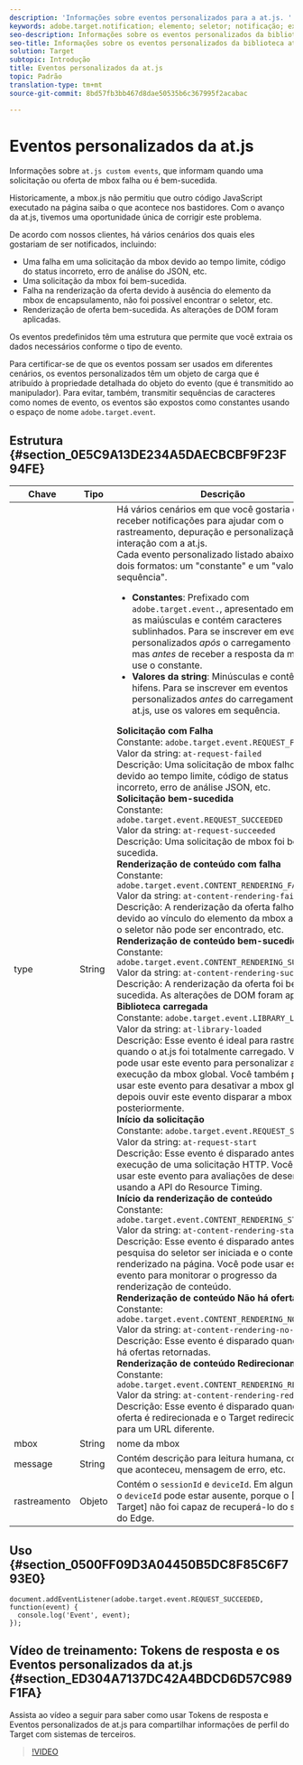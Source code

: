 ```yaml
---
description: 'Informações sobre eventos personalizados para a at.js. '
keywords: adobe.target.notification; elemento; seletor; notificação; extensão
seo-description: Informações sobre os eventos personalizados da biblioteca at.js de JavaScript do Adobe Target.
seo-title: Informações sobre os eventos personalizados da biblioteca at.js de JavaScript do Adobe Target.
solution: Target
subtopic: Introdução
title: Eventos personalizados da at.js
topic: Padrão
translation-type: tm+mt
source-git-commit: 8bd57fb3bb467d8dae50535b6c367995f2acabac

---
```



# Eventos personalizados da at.js

Informações sobre `at.js custom events`, que informam quando uma solicitação ou oferta de mbox falha ou é bem-sucedida.

Historicamente, a mbox.js não permitiu que outro código JavaScript executado na página saiba o que acontece nos bastidores. Com o avanço da at.js, tivemos uma oportunidade única de corrigir este problema.

De acordo com nossos clientes, há vários cenários dos quais eles gostariam de ser notificados, incluindo:

* Uma falha em uma solicitação da mbox devido ao tempo limite, código do status incorreto, erro de análise do JSON, etc.
* Uma solicitação da mbox foi bem-sucedida.
* Falha na renderização da oferta devido à ausência do elemento da mbox de encapsulamento, não foi possível encontrar o seletor, etc.
* Renderização de oferta bem-sucedida. As alterações de DOM foram aplicadas.

Os eventos predefinidos têm uma estrutura que permite que você extraia os dados necessários conforme o tipo de evento.

Para certificar-se de que os eventos possam ser usados em diferentes cenários, os eventos personalizados têm um objeto de carga que é atribuído à propriedade detalhada do objeto do evento (que é transmitido ao manipulador). Para evitar, também, transmitir sequências de caracteres como nomes de evento, os eventos são expostos como constantes usando o espaço de nome `adobe.target.event`.

## Estrutura {#section_0E5C9A13DE234A5DAECBCBF9F23F94FE}

| Chave | Tipo | Descrição |
|--- |--- |--- |
| type | String | Há vários cenários em que você gostaria de receber notificações para ajudar com o rastreamento, depuração e personalização da interação com a at.js.<br>Cada evento personalizado listado abaixo tem dois formatos: um &quot;constante&quot; e um &quot;valor em sequência&quot;.<ul><li>**Constantes**: Prefixado com `adobe.target.event.`, apresentado em todas as maiúsculas e contém caracteres sublinhados. Para se inscrever em eventos personalizados *após* o carregamento da at.js, mas *antes* de receber a resposta da mbox, use o constante.</li><li>**Valores da string**: Minúsculas e contêm hifens. Para se inscrever em eventos personalizados *antes* do carregamento da at.js, use os valores em sequência.</li></ul>**Solicitação com Falha**<br>Constante: `adobe.target.event.REQUEST_FAILED`<br>Valor da string: `at-request-failed`<br>Descrição: Uma solicitação de mbox falhou devido ao tempo limite, código de status incorreto, erro de análise JSON, etc.<br>**Solicitação bem-sucedida**<br>Constante: `adobe.target.event.REQUEST_SUCCEEDED`<br>Valor da string: `at-request-succeeded`<br>Descrição: Uma solicitação de mbox foi bem-sucedida.<br>**Renderização de conteúdo com falha**<br>Constante: `adobe.target.event.CONTENT_RENDERING_FAILED`<br>Valor da string: `at-content-rendering-failed`<br>Descrição: A renderização da oferta falhou devido ao vínculo do elemento da mbox ausente, o seletor não pode ser encontrado, etc.<br>**Renderização de conteúdo bem-sucedida**<br>Constante: `adobe.target.event.CONTENT_RENDERING_SUCCEEDED`<br>Valor da string: `at-content-rendering-succeeded`<br>Descrição: A renderização da oferta foi bem-sucedida. As alterações de DOM foram aplicadas.<br>**Biblioteca carregada**<br>Constante: `adobe.target.event.LIBRARY_LOADED`<br>Valor da string: `at-library-loaded`<br>Descrição: Esse evento é ideal para rastrear quando o at.js foi totalmente carregado. Você pode usar este evento para personalizar a execução da mbox global. Você também pode usar este evento para desativar a mbox global e depois ouvir este evento disparar a mbox global posteriormente.<br>**Início da solicitação**<br>Constante: `adobe.target.event.REQUEST_START`<br>Valor da string: `at-request-start`<br>Descrição: Esse evento é disparado antes da execução de uma solicitação HTTP. Você pode usar este evento para avaliações de desempenho usando a API do Resource Timing.<br>**Início da renderização de conteúdo**<br>Constante: `adobe.target.event.CONTENT_RENDERING_START`<br>Valor da string: `at-content-rendering-start`<br>Descrição: Esse evento é disparado antes de a pesquisa do seletor ser iniciada e o conteúdo ser renderizado na página. Você pode usar este evento para monitorar o progresso da renderização de conteúdo.<br>**Renderização de conteúdo Não há ofertas**<br>Constante: `adobe.target.event.CONTENT_RENDERING_NO_OFFERS`<br>Valor da string: `at-content-rendering-no-offers`<br>Descrição: Esse evento é disparado quando não há ofertas retornadas.<br>**Renderização de conteúdo Redirecionamento**<br>Constante: `adobe.target.event.CONTENT_RENDERING_REDIRECT`<br>Valor da string: `at-content-rendering-redirect`<br>Descrição: Esse evento é disparado quando uma oferta é redirecionada e o Target redirecionará para um URL diferente. |
| mbox | String | nome da mbox |
| message | String | Contém descrição para leitura humana, como o que aconteceu, mensagem de erro, etc. |
| rastreamento | Objeto | Contém o `sessionId` e `deviceId`. Em alguns casos, o `deviceId` pode estar ausente, porque o [!DNL Target] não foi capaz de recuperá-lo do servidor do Edge. |

## Uso {#section_0500FF09D3A04450B5DC8F85C6F793E0}

```
document.addEventListener(adobe.target.event.REQUEST_SUCCEEDED, function(event) { 
  console.log('Event', event); 
});
```

## Vídeo de treinamento: Tokens de resposta e os Eventos personalizados da at.js {#section_ED304A7137DC42A4BDCD6D57C989F1FA}

Assista ao vídeo a seguir para saber como usar Tokens de resposta e Eventos personalizados de at.js para compartilhar informações de perfil do Target com sistemas de terceiros.

>[!VIDEO](https://video.tv.adobe.com/v/23253/?captions=por_br)